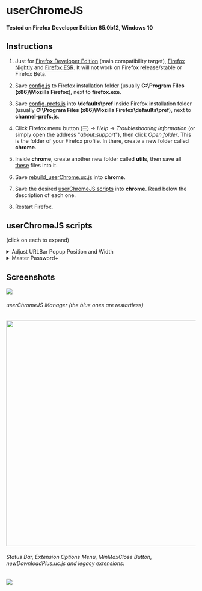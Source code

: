 # userChromeJS

#### Tested on Firefox Developer Edition 65.0b12, Windows 10

## Instructions

1. Just for [Firefox Developer Edition](https://www.mozilla.org/firefox/developer/) (main compatibility target), [Firefox Nightly](https://www.mozilla.org/firefox/channel/desktop/#nightly) and [Firefox ESR](https://www.mozilla.org/en-US/firefox/organizations/all/). It will not work on Firefox release/stable or Firefox Beta.

2. Save [config.js](https://github.com/xiaoxiaoflood/firefox-scripts/raw/master/installation-folder/config.js) to Firefox installation folder (usually **C:\Program Files (x86)\Mozilla Firefox**), next to **firefox.exe**.

3. Save [config-prefs.js](https://raw.githubusercontent.com/xiaoxiaoflood/firefox-scripts/master/installation-folder/config-prefs.js) into **\defaults\pref** inside Firefox installation folder (usually **C:\Program Files (x86)\Mozilla Firefox\defaults\pref**), next to **channel-prefs.js**.

4. Click Firefox menu button (☰) -> *Help* -> *Troubleshooting information* (or simply open the address "*about:support*"), then click *Open folder*. This is the folder of your Firefox profile. In there, create a new folder called **chrome**.

5. Inside **chrome**, create another new folder called **utils**, then save all [these](https://github.com/xiaoxiaoflood/firefox-scripts/tree/master/chrome/utils) files into it.

6. Save [rebuild_userChrome.uc.js](https://github.com/xiaoxiaoflood/firefox-scripts/raw/master/chrome/rebuild_userChrome.uc.js) into **chrome**.

7. Save the desired [userChromeJS scripts](https://github.com/xiaoxiaoflood/firefox-scripts/tree/master/chrome) into **chrome**. Read below the description of each one.

8. Restart Firefox.

## userChromeJS scripts

(click on each to expand)
<details>
  <summary>Adjust URLBar Popup Position and Width</summary>
  In Fx 48, URLBar Popup was stretched to fill the entire width of the browser. This script restores the previous behavior, with the popup inheriting the width and position of URLBar.
  
  Note: there are similar userChrome.css alternatives, but the URLBar width can change depending on the buttons around and depending on the size of the window. You can't set dynamic width with pure CSS, so JS is needed.

  [Download link](https://github.com/xiaoxiaoflood/firefox-scripts/raw/master/chrome/adjustUrlbar.uc.js).  
  
  Firefox default:
  ![](https://i.imgur.com/R4xc6LB.png)
  
  With this script:
  ![](https://i.imgur.com/zgTwOL9.png)
</details>
<details>
  <summary>Master Password+</summary>
  Locks Firefox with password. It will prompt the password on browser startup or anytime when you lock it with Ctrl+Alt+Shift+W.
  
  You need to set a master password in <i>Firefox Options > Privacy & Security > [×] Use a master password</i>.

  [Download link](https://github.com/xiaoxiaoflood/firefox-scripts/raw/master/chrome/masterPasswordPlus.uc.js).  

  Locked:
  ![](https://i.imgur.com/cE3sUGT.png)

  Unlocked:
  ![](https://i.imgur.com/KOkEJq5.png)
</details>

## Screenshots

<img src="https://github.com/xiaoxiaoflood/firefox-scripts/raw/master/screenshots/folder.png">

###### userChromeJS Manager (the blue ones are restartless)
<img src="https://github.com/xiaoxiaoflood/firefox-scripts/raw/master/screenshots/rebuild_userChrome.png" height="600">

###### Status Bar, Extension Options Menu, MinMaxClose Button, newDownloadPlus.uc.js and legacy extensions:
<img  src="https://github.com/xiaoxiaoflood/firefox-scripts/raw/master/screenshots/window.png">
